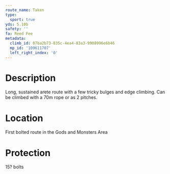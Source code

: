 ```yaml
---
route_name: Taken
type:
  sport: true
yds: 5.10b
safety: ''
fa: Reed Fee
metadata:
  climb_id: 07ba2b73-835c-4ea4-83a3-9908996e6b46
  mp_id: '109611707'
  left_right_index: '0'
---
```

# Description
Long, sustained arete route with a few tricky bulges and edge climbing. Can be climbed with a 70m rope or as 2 pitches.

# Location
First bolted route in the Gods and Monsters Area

# Protection
15? bolts
